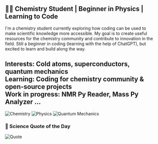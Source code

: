 ## 👨‍🔬 Chemistry Student | Beginner in Physics | Learning to Code  

I'm a chemistry student currently exploring how coding can be used to make scientific knowledge more accessible. My goal is to create useful resources for the chemistry community and contribute to innovation in the field. Still a beginner in coding (learning with the help of ChatGPT), but excited to learn and build along the way.  

**Interests:** Cold atoms, superconductors, quantum mechanics  
**Learning:** Coding for chemistry community & open-source projects  
**Work in progress:** NMR Py Reader, Mass Py Analyzer ...
---
![Chemistry](https://img.shields.io/badge/-Chemistry-blue?style=flat-square)
![Physics](https://img.shields.io/badge/-Physics-purple?style=flat-square)
![Quantum Mechanics](https://img.shields.io/badge/-Quantum--Mechanics-black?style=flat-square)


### 🧪 Science Quote of the Day  
![Quote](https://quotes-github-readme.vercel.app/api?type=horizontal&theme=tokyonight)


